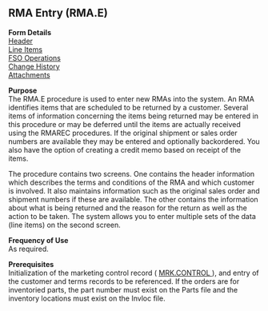 ##  RMA Entry (RMA.E)

<PageHeader />

**Form Details**  
[ Header ](RMA-E-1/README.md)   
[ Line Items ](RMA-E-2/README.md)   
[ FSO Operations ](RMA-E-3/README.md)   
[ Change History ](RMA-E-4/README.md)   
[ Attachments ](RMA-E-5/README.md)   

**Purpose**  
The RMA.E procedure is used to enter new RMAs into the system. An RMA
identifies items that are scheduled to be returned by a customer. Several
items of information concerning the items being returned may be entered in
this procedure or may be deferred until the items are actually received using
the RMAREC procedures. If the original shipment or sales order numbers are
available they may be entered and optionally backordered. You also have the
option of creating a credit memo based on receipt of the items.  
  
The procedure contains two screens. One contains the header information which
describes the terms and conditions of the RMA and which customer is involved.
It also maintains information such as the original sales order and shipment
numbers if these are available. The other contains the information about what
is being returned and the reason for the return as well as the action to be
taken. The system allows you to enter multiple sets of the data (line items)
on the second screen.

**Frequency of Use**  
As required.

**Prerequisites**  
Initialization of the marketing control record ( [ MRK.CONTROL ](../../../../../../../../../../rover/AP-OVERVIEW/AP-ENTRY/AP-E/AP-E-1/CURRENCY-CONTROL/SO-E/MRK-CONTROL) ), and entry of the customer and terms records to be referenced. If the orders are for inventoried parts, the part number must exist on the Parts file and the inventory locations must exist on the Invloc file. 

<badge text= "Version 8.10.57" vertical="middle" />

<PageFooter />